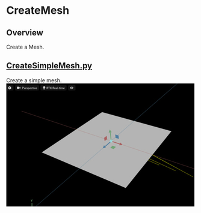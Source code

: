 # CreateMesh

## Overview

Create a Mesh.    

## [CreateSimpleMesh.py](./CreateSimpleMesh.py)    

Create a simple mesh.     
![createMesh.jpg](./images/createMesh.jpg)    

